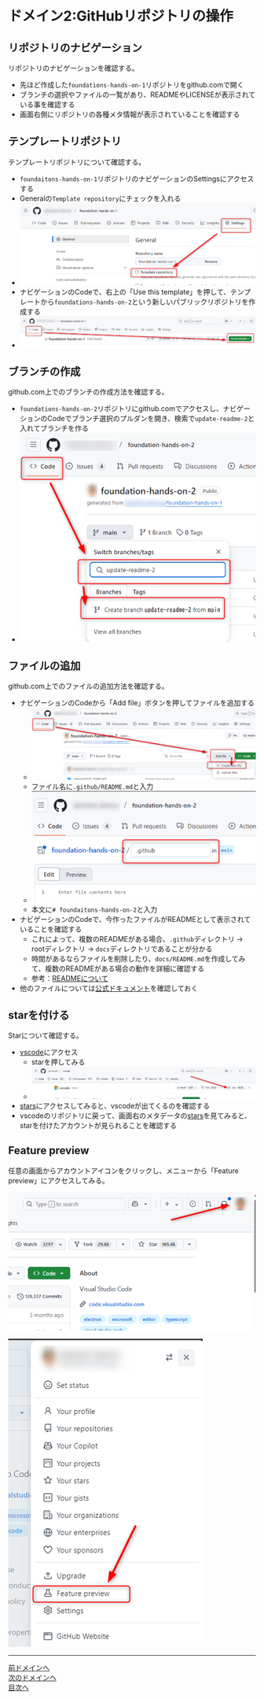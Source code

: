 # ドメイン2:GitHubリポジトリの操作

## リポジトリのナビゲーション

リポジトリのナビゲーションを確認する。

- 先ほど作成した`foundations-hands-on-1`リポジトリをgithub.comで開く
- ブランチの選択やファイルの一覧があり、READMEやLICENSEが表示されている事を確認する
- 画面右側にリポジトリの各種メタ情報が表示されていることを確認する

## テンプレートリポジトリ

テンプレートリポジトリについて確認する。

- `foundaitons-hands-on-1`リポジトリのナビゲーションのSettingsにアクセスする
- Generalの`Template repository`にチェックを入れる
- ![Template repository](../image/image2-1.png)
- ナビゲーションのCodeで、右上の「Use this template」を押して、テンプレートから`foundations-hands-on-2`という新しいパブリックリポジトリを作成する
- ![Use this template](../image/image2-2.png)

## ブランチの作成

github.com上でのブランチの作成方法を確認する。

- `foundations-hands-on-2`リポジトリにgithub.comでアクセスし、ナビゲーションのCodeでブランチ選択のプルダンを開き、検索で`update-readme-2`と入れてブランチを作る
- ![Create a branch](../image/image2-3.png)

## ファイルの追加

github.com上でのファイルの追加方法を確認する。

- ナビゲーションのCodeから「Add file」ボタンを押してファイルを追加する
  - ![Add file](../image/image2-4.png)
  - ファイル名に`.github/README.md`と入力
  - ![inpyut file name](../image/image2-5.png)
  - 本文に`# foundaitons-hands-on-2`と入力
- ナビゲーションのCodeで、今作ったファイルがREADMEとして表示されていることを確認する
  - これによって、複数のREADMEがある場合、`.github`ディレクトリ -> rootディレクトリ -> `docs`ディレクトリであることが分かる
  - 時間があるならファイルを削除したり、`docs/README.md`を作成してみて、複数のREADMEがある場合の動作を詳細に確認する
  - 参考：[READMEについて](https://docs.github.com/ja/repositories/managing-your-repositorys-settings-and-features/customizing-your-repository/about-readmes)
- 他のファイルについては[公式ドキュメント](https://docs.github.com/ja/enterprise-cloud@latest/repositories/managing-your-repositorys-settings-and-features/customizing-your-repository)を確認しておく

## starを付ける

Starについて確認する。

- [vscode](https://github.com/microsoft/vscode)にアクセス
  - starを押してみる
  - ![star](../image/image2-6.png)
- [stars](https://github.com/stars)にアクセスしてみると、vscodeが出てくるのを確認する
- vscodeのリポジトリに戻って、画面右のメタデータの[stars](https://github.com/microsoft/vscode/stargazers)を見てみると、starを付けたアカウントが見られることを確認する

## Feature preview

任意の画面からアカウントアイコンをクリックし、メニューから「Feature preview」にアクセスしてみる。

![account icon](../image/image2-7.png)

![Feature preview](../image/image2-8.png)

---
[前ドメインへ](../domain1/README.md)  
[次のドメインへ](../domain3/README.md)  
[目次へ](../README.md)
